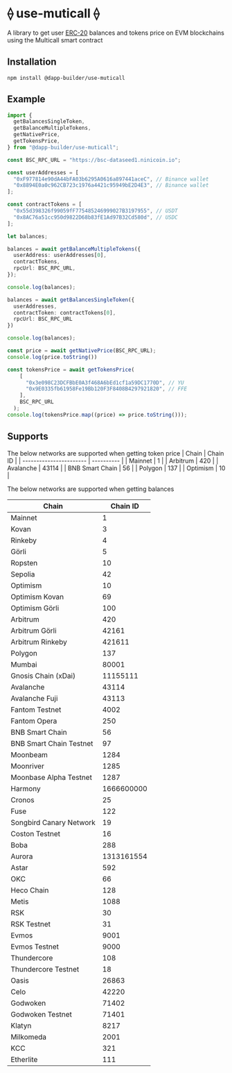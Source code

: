 # ⟠ use-muticall ⟠

A library to get user [ERC-20](https://ethereum.org/en/developers/docs/standards/tokens/erc-20/) balances and tokens price on EVM blockchains using the Multicall smart contract

## Installation

```
npm install @dapp-builder/use-muticall

```

## Example

```typescript
import { 
  getBalancesSingleToken,
  getBalanceMultipleTokens,
  getNativePrice,
  getTokensPrice,
} from "@dapp-builder/use-muticall";

const BSC_RPC_URL = "https://bsc-dataseed1.ninicoin.io";

const userAddresses = [
  "0xF977814e90dA44bFA03b6295A0616a897441aceC", // Binance wallet
  "0x8894E0a0c962CB723c1976a4421c95949bE2D4E3", // Binance wallet
];

const contractTokens = [
  "0x55d398326f99059fF775485246999027B3197955", // USDT
  "0x8AC76a51cc950d9822D68b83fE1Ad97B32Cd580d", // USDC
];

let balances;

balances = await getBalanceMultipleTokens({
  userAddress: userAddresses[0],
  contractTokens,
  rpcUrl: BSC_RPC_URL,
});

console.log(balances);

balances = await getBalancesSingleToken({
  userAddresses,
  contractToken: contractTokens[0],
  rpcUrl: BSC_RPC_URL
})

console.log(balances);

const price = await getNativePrice(BSC_RPC_URL);
console.log(price.toString())

const tokensPrice = await getTokensPrice(
    [
      "0x3e098C23DCFBbE0A3f468A6bEd1cf1a59DC1770D", // YU
      "0x9E0335fb61958Fe19Bb120F3F8408B4297921820", // FFE
    ],
    BSC_RPC_URL
  );
console.log(tokensPrice.map((price) => price.toString()));

```

## Supports

The below networks are supported when getting token price
| Chain                   | Chain ID   |
| ----------------------- | ---------- |
| Mainnet                 | 1          |
| Arbitrum                | 420        |
| Avalanche               | 43114      |
| BNB Smart Chain         | 56         |
| Polygon                 | 137        |
| Optimism                | 10         |

The below networks are supported when getting balances

| Chain                   | Chain ID   |
| ----------------------- | ---------- |
| Mainnet                 | 1          |
| Kovan                   | 3          |
| Rinkeby                 | 4          |
| Görli                   | 5          |
| Ropsten                 | 10         |
| Sepolia                 | 42         |
| Optimism                | 10         |
| Optimism Kovan          | 69         |
| Optimism Görli          | 100        |
| Arbitrum                | 420        |
| Arbitrum Görli          | 42161      |
| Arbitrum Rinkeby        | 421611     |
| Polygon                 | 137        |
| Mumbai                  | 80001      |
| Gnosis Chain (xDai)     | 11155111   |
| Avalanche               | 43114      |
| Avalanche Fuji          | 43113      |
| Fantom Testnet          | 4002       |
| Fantom Opera            | 250        |
| BNB Smart Chain         | 56         |
| BNB Smart Chain Testnet | 97         |
| Moonbeam                | 1284       |
| Moonriver               | 1285       |
| Moonbase Alpha Testnet  | 1287       |
| Harmony                 | 1666600000 |
| Cronos                  | 25         |
| Fuse                    | 122        |
| Songbird Canary Network | 19         |
| Coston Testnet          | 16         |
| Boba                    | 288        |
| Aurora                  | 1313161554 |
| Astar                   | 592        |
| OKC                     | 66         |
| Heco Chain              | 128        |
| Metis                   | 1088       |
| RSK                     | 30         |
| RSK Testnet             | 31         |
| Evmos                   | 9001       |
| Evmos Testnet           | 9000       |
| Thundercore             | 108        |
| Thundercore Testnet     | 18         |
| Oasis                   | 26863      |
| Celo                    | 42220      |
| Godwoken                | 71402      |
| Godwoken Testnet        | 71401      |
| Klatyn                  | 8217       |
| Milkomeda               | 2001       |
| KCC                     | 321        |
| Etherlite               | 111        |
